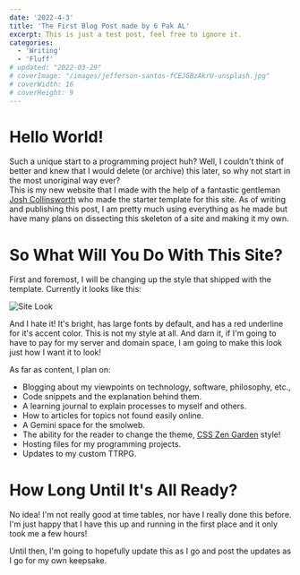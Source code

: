 ```yaml
---
date: '2022-4-3'
title: 'The First Blog Post made by 6 Pak AL'
excerpt: This is just a test post, feel free to ignore it.
categories:
  - 'Writing'
  - 'Fluff'
# updated: "2022-03-29"
# coverImage: "/images/jefferson-santos-fCEJGBzAkrU-unsplash.jpg"
# coverWidth: 16
# coverHeight: 9
---
```


# Hello World!

Such a unique start to a programming project huh? Well, I couldn't think of better and knew that I would delete (or archive) this later, so why not start in the most unoriginal way ever?  
This is my new website that I made with the help of a fantastic gentleman [Josh Collinsworth](https://github.com/josh-collinsworth/) who made the starter template for this site. As of writing and publishing this post, I am pretty much using everything as he made but have many plans on dissecting this skeleton of a site and making it my own.

# So What Will You Do With This Site?

First and foremost, I will be changing up the style that shipped with the template. Currently it looks like this:

![Site Look](/images/siteLook.png)

And I hate it! It's bright, has large fonts by default, and has a red underline for it's accent color. This is not my style at all. And darn it, if I'm going to have to pay for my server and domain space, I am going to make this look just how I want it to look!

As far as content, I plan on:

- Blogging about my viewpoints on technology, software, philosophy, etc.,
- Code snippets and the explanation behind them.
- A learning journal to explain processes to myself and others.
- How to articles for topics not found easily online.
- A Gemini space for the smolweb.
- The ability for the reader to change the theme, [CSS Zen Garden](http://www.csszengarden.com/) style!
- Hosting files for my programming projects.
- Updates to my custom TTRPG.

# How Long Until It's All Ready?

No idea! I'm not really good at time tables, nor have I really done this before. I'm just happy that I have this up and running in the first place and it only took me a few hours!

Until then, I'm going to hopefully update this as I go and post the updates as I go for my own keepsake.
